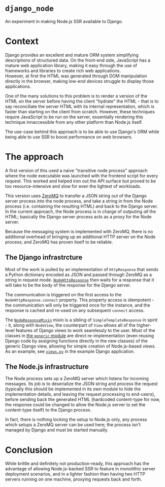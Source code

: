 # `django_node`

An experiment in making Node.js SSR available to Django.

# Context

Django provides an excellent and mature ORM system simplifying descriptions of 
structured data. On the front-end side, JavaScript has a mature web application
library, making it easy through the use of frameworks and libraries to create rich
web applications.  
However, at first the HTML was generated through DOM manipulation directly in the
browser, making low-end devices struggle to display those applications.

One of the many solutions to this problem is to render a version of the HTML on the
server before having the client "hydrate" the HTML - that is to say reconciliate the
server HTML with its internal representation, which is faster than starting on the
client from scratch. However, these techniques require JavaScript to be run on the
server, essentially rendering this technique innaccessible from any other platform
than Node.js itself.

The use-case behind this approach is to be able to use Django's ORM while being
able to use SSR to boost performance on web browsers.

# The approach

A first version of this used a naive "transitive node process" approach where the 
node executable was launched with the frontend script for every request. This worked
and helped iron out the API surface but proved to be too resource-intensive and slow
for even the lightest of workloads.

This version uses [ZeroMQ](https://zeromq.org/) to transfer a JSON string out of the
Django server process into the node process, and take a string in from the Node 
process (i.e. containing the resulting HTML) and back to the Django server. In the
current approach, the Node process is in charge of outputing *all* the HTML; basically
the Django server process acts as a proxy for the Node server.

Because the messaging system is implemented with ZeroMQ, there is no additional
overhead of bringing up an additional HTTP server on the Node process; and ZeroMQ has
proven itself to be reliable.

## The Django infrastrcture

Most of the work is pulled by an implementation of `HttpResponse` that sends a
Python dictionary encoded as JSON and passed through ZeroMQ as a string in request
mode. [`NodeHttpResponse`](noderesponse/http.py) then waits for a response that it will take to be the body
of the response for the Django server.  

The communication is triggered on the first access to the `NodeHttpResponse.connect`
property. This property access is idempotent - the communication will only be triggered
once for the instance, and the response is cached and re-used on any subsequent
`connect` access.

The [`NodeResponseMixin`](noderesponse/views.py) mixin is a sibling of 
`SimpleTemplateResponse` in spirit - it, along with `NodeView`, the counterpart of `View`
allows all of the higher-level features of Django views to work seamlessly to the
user. Most of the classes in [the `generic` module](noderesponse/generic) are direct
re-implementation (even reusing Django code by assigning functions directly in the 
new classes) of the generic Django view, allowing for simple creation of Node.js-based
views. As an example, see [`views.py`](example_nodeview/views.py) in the example Django
application.

## The Node.js infrastructure

The Node process sets up a ZeroMQ server which listens for incoming messages. Its job
is to deserialize the JSON string and process the request (typically this should be
implemented in its own module to hide the implementation details, and leaving the 
request processing to end-users), before sending back the generated HTML (hardcoded
content-type for now, the response could be changed to allow the Node.js server to
set the content-type itself) to the Django process.

In fact, there is nothing locking the setup to Node.js only, any process which setups
a ZeroMQ server can be used here; the process isn't managed by Django and must be
started manually.

# Conclusion

While brittle and definitely not production-ready, this approach has the advantage of
allowing Node.js-backed SSR to feature in monolithic server deployment scenarios, and
in a lighter fashion than having two HTTP servers running on one machine, proxying
requests back and forth.
